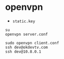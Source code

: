 # openvpn

* `static.key`

```
su
openvpn server.conf
```

```
sudo openvpn client.conf
ssh dev@okdevtv.com
ssh dev@10.8.0.1
```

